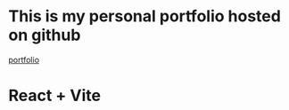 <h1>This is my personal portfolio hosted on github</h1>
<a href="https://tejastr888.github.io/portfolio/">portfolio</a>

# React + Vite

